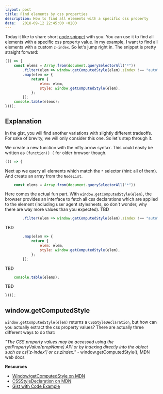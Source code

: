 ```yaml
---
layout: post
title: Find elements by css properties
description: How to find all elements with a specific css property
date:   2018-09-12 22:45:00 +0200
---
```


Today it like to share short [code snippet](https://gist.github.com/zlypher/0b9b295e2ee39da4125105e88d8d7d3e) with you. You can use it to find all elements with a specific css property value. In my example, I want to find all elements with a custom `z-index`. So let's jump right in. The snippet is pretty straight forward:

```js
(() => {
    const elems = Array.from(document.querySelectorAll("*"))
        .filter(elem => window.getComputedStyle(elem).zIndex !== "auto")
        .map(elem => {
            return {
                elem: elem,
                style: window.getComputedStyle(elem),
            };
        });
    console.table(elems);
})();
```

## Explanation

In the gist, you will find another variations with slightly different tradeoffs. For sake of brevity, we will only consider this one. So let's step through it.

We create a new function with the nifty arrow syntax. This could easily be written as `(function() {` for older browser though.

```js
(() => {
```

Next up we query all elements which match the `*` selector (hint: all of them). And create an array from the `NodeList`.

```js
    const elems = Array.from(document.querySelectorAll("*"))
```

Here comes the actual fun part. With `window.getComputedStyle(elem)`, the browser provides an interface to fetch all css declarations which are applied to the element (including user agent stylesheets, so don't wonder, why there are way more values than you expected). TBD

```js
        .filter(elem => window.getComputedStyle(elem).zIndex !== "auto")
```

TBD

```js
        .map(elem => {
            return {
                elem: elem,
                style: window.getComputedStyle(elem),
            };
        });
```

TBD

```js
    console.table(elems);
```

TBD

```js
})();
```



## window.getComputedStyle

`window.getComputedStyle(elem)` returns a `CSSStyleDeclaration`, but how can you actually extract the css property values? There are actually three different ways to do that:

*"The CSS property values may be accessed using the getPropertyValue(propName) API or by indexing directly into the object such as cs['z-index'] or cs.zIndex."* - window.getComputedStyle(), MDN web docs

**Resources**
* [Window/getComputedStyle on MDN](https://developer.mozilla.org/en-US/docs/Web/API/Window/getComputedStyle)
* [CSSStyleDeclaration on MDN](https://developer.mozilla.org/en-US/docs/Web/API/CSSStyleDeclaration)
* [Gist with Code Example](https://gist.github.com/zlypher/0b9b295e2ee39da4125105e88d8d7d3e)